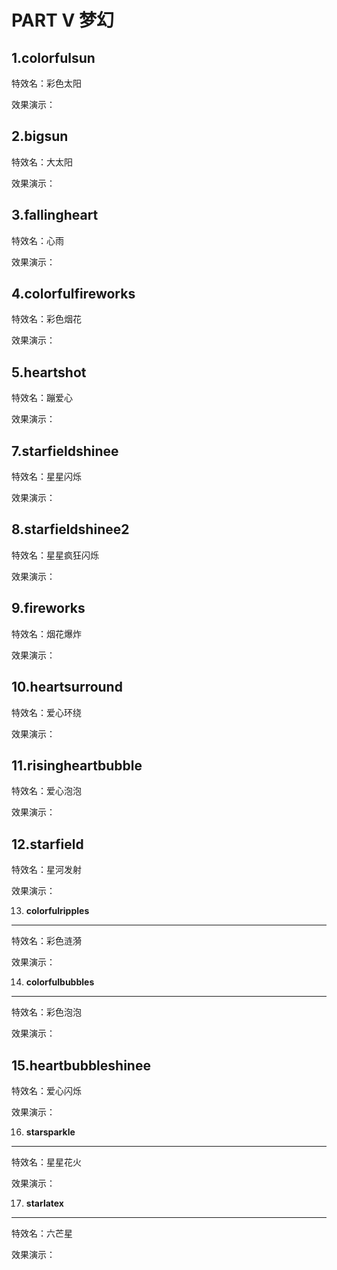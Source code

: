 PART V 梦幻 
==============================



1.colorfulsun 
-------------------------------

特效名：彩色太阳

效果演示：





2.bigsun 
--------------------------

特效名：大太阳

效果演示：





3.fallingheart 
--------------------------------

特效名：心雨

效果演示：



4.colorfulfireworks 
-------------------------------------

特效名：彩色烟花

效果演示：





5.heartshot 
-----------------------------

特效名：蹦爱心

效果演示：

7.starfieldshinee 
-----------------------------------

特效名：星星闪烁

效果演示：



8.starfieldshinee2 
------------------------------------

特效名：星星疯狂闪烁

效果演示：

9.fireworks 
-----------------------------

特效名：烟花爆炸

效果演示：



10.heartsurround 
----------------------------------

特效名：爱心环绕

效果演示：



11.risingheartbubble 
--------------------------------------

特效名：爱心泡泡

效果演示：





12.starfield 
------------------------------

特效名：星河发射

效果演示：





13. **colorfulripples** 
-----------------------------------------

特效名：彩色涟漪

效果演示：





14. **colorfulbubbles** 
-----------------------------------------

特效名：彩色泡泡

效果演示：





15.heartbubbleshinee 
--------------------------------------

特效名：爱心闪烁

效果演示：



16. **starsparkle** 
-------------------------------------

特效名：星星花火

效果演示：



17. **starlatex** 
-----------------------------------

特效名：六芒星

效果演示：
